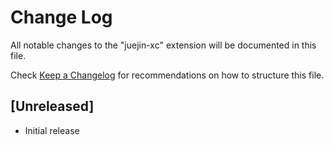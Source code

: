 # Change Log

All notable changes to the "juejin-xc" extension will be documented in this file.

Check [Keep a Changelog](http://keepachangelog.com/) for recommendations on how to structure this file.

## [Unreleased]

- Initial release
